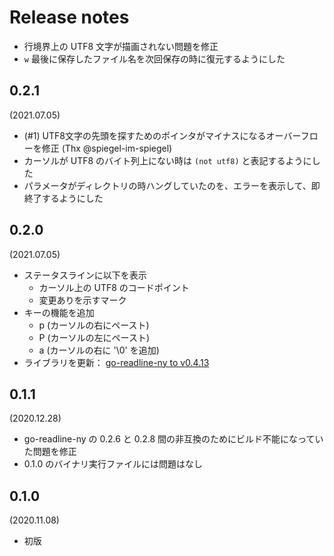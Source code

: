 Release notes
=============

- 行境界上の UTF8 文字が描画されない問題を修正
- `w` 最後に保存したファイル名を次回保存の時に復元するようにした

0.2.1
-----
(2021.07.05)

- (#1) UTF8文字の先頭を探すためのポインタがマイナスになるオーバーフローを修正 (Thx @spiegel-im-spiegel)
- カーソルが UTF8 のバイト列上にない時は `(not utf8)` と表記するようにした
- パラメータがディレクトリの時ハングしていたのを、エラーを表示して、即終了するようにした

0.2.0
-----
(2021.07.05)

- ステータスラインに以下を表示
    - カーソル上の UTF8 のコードポイント
    - 変更ありを示すマーク
- キーの機能を追加
    - p (カーソルの右にペースト)
    - P (カーソルの左にペースト)
    - a (カーソルの右に '\0' を追加)
- ライブラリを更新： [go-readline-ny to v0.4.13](https://github.com/zetamatta/go-readline-ny/releases/tag/v0.4.13)

0.1.1
-----
(2020.12.28)

- go-readline-ny の 0.2.6 と 0.2.8 間の非互換のためにビルド不能になっていた問題を修正
- 0.1.0 のバイナリ実行ファイルには問題はなし

0.1.0
-----
(2020.11.08)

- 初版
